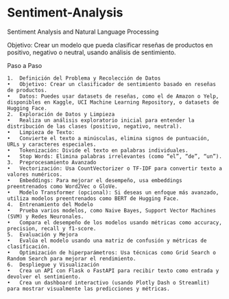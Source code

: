 # Sentiment-Analysis
 Sentiment Analysis and Natural Language Processing


Objetivo: Crear un modelo que pueda clasificar reseñas de productos en positivo, negativo o neutral, usando análisis de sentimiento.

Paso a Paso

	1.	Definición del Problema y Recolección de Datos
	•	Objetivo: Crear un clasificador de sentimiento basado en reseñas de productos.
	•	Datos: Puedes usar datasets de reseñas, como el de Amazon o Yelp, disponibles en Kaggle, UCI Machine Learning Repository, o datasets de Hugging Face.
	2.	Exploración de Datos y Limpieza
	•	Realiza un análisis exploratorio inicial para entender la distribución de las clases (positivo, negativo, neutral).
	•	Limpieza de Texto:
	•	Convierte el texto a minúsculas, elimina signos de puntuación, URLs y caracteres especiales.
	•	Tokenización: Divide el texto en palabras individuales.
	•	Stop Words: Elimina palabras irrelevantes (como “el”, “de”, “un”).
	3.	Preprocesamiento Avanzado
	•	Vectorización: Usa CountVectorizer o TF-IDF para convertir texto a valores numéricos.
	•	Embeddings: Para mejorar el desempeño, usa embeddings preentrenados como Word2Vec o GloVe.
	•	Modelo Transformer (opcional): Si deseas un enfoque más avanzado, utiliza modelos preentrenados como BERT de Hugging Face.
	4.	Entrenamiento del Modelo
	•	Prueba varios modelos, como Naive Bayes, Support Vector Machines (SVM) y Redes Neuronales.
	•	Compara el desempeño de los modelos usando métricas como accuracy, precision, recall y f1-score.
	5.	Evaluación y Mejora
	•	Evalúa el modelo usando una matriz de confusión y métricas de clasificación.
	•	Optimización de hiperparámetros: Usa técnicas como Grid Search o Random Search para mejorar el rendimiento.
	6.	Despliegue y Visualización
	•	Crea un API con Flask o FastAPI para recibir texto como entrada y devolver el sentimiento.
	•	Crea un dashboard interactivo (usando Plotly Dash o Streamlit) para mostrar visualmente las predicciones y métricas.